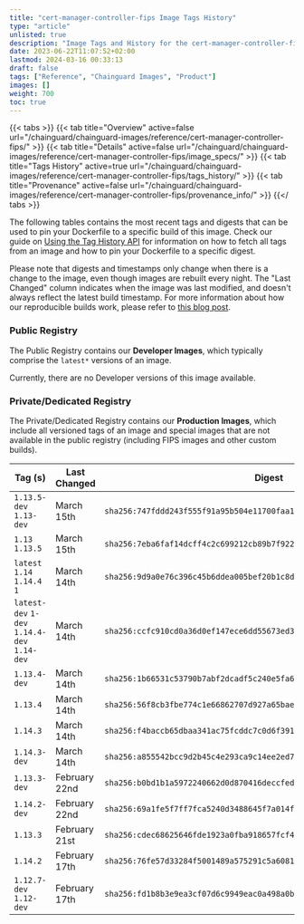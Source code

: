 ```yaml
---
title: "cert-manager-controller-fips Image Tags History"
type: "article"
unlisted: true
description: "Image Tags and History for the cert-manager-controller-fips Chainguard Image"
date: 2023-06-22T11:07:52+02:00
lastmod: 2024-03-16 00:33:13
draft: false
tags: ["Reference", "Chainguard Images", "Product"]
images: []
weight: 700
toc: true
---
```


{{< tabs >}}
{{< tab title="Overview" active=false url="/chainguard/chainguard-images/reference/cert-manager-controller-fips/" >}}
{{< tab title="Details" active=false url="/chainguard/chainguard-images/reference/cert-manager-controller-fips/image_specs/" >}}
{{< tab title="Tags History" active=true url="/chainguard/chainguard-images/reference/cert-manager-controller-fips/tags_history/" >}}
{{< tab title="Provenance" active=false url="/chainguard/chainguard-images/reference/cert-manager-controller-fips/provenance_info/" >}}
{{</ tabs >}}

The following tables contains the most recent tags and digests that can be used to pin your Dockerfile to a specific build of this image. Check our guide on [Using the Tag History API](/chainguard/chainguard-images/using-the-tag-history-api/) for information on how to fetch all tags from an image and how to pin your Dockerfile to a specific digest.

Please note that digests and timestamps only change when there is a change to the image, even though images are rebuilt every night. The "Last Changed" column indicates when the image was last modified, and doesn't always reflect the latest build timestamp. For more information about how our reproducible builds work, please refer to [this blog post](https://www.chainguard.dev/unchained/reproducing-chainguards-reproducible-image-builds).

### Public Registry
The Public Registry contains our **Developer Images**, which typically comprise the `latest*` versions of an image.

Currently, there are no Developer versions of this image available.

### Private/Dedicated Registry
The Private/Dedicated Registry contains our **Production Images**, which include all versioned tags of an image and special images that are not available in the public registry (including FIPS images and other custom builds).

| Tag (s)                                       | Last Changed  | Digest                                                                    |
|-----------------------------------------------|---------------|---------------------------------------------------------------------------|
|  `1.13.5-dev` `1.13-dev`                      | March 15th    | `sha256:747fddd243f555f91a95b504e11700faa186fb4965ecb9052e40afb0cbfad7be` |
|  `1.13` `1.13.5`                              | March 15th    | `sha256:7eba6faf14dcff4c2c699212cb89b7f9221d73f7fd41e8b4018fc43b1f4fc10c` |
|  `latest` `1.14` `1.14.4` `1`                 | March 14th    | `sha256:9d9a0e76c396c45b6ddea005bef20b1c8d2bcd21b14a9a30c69816269f3a3741` |
|  `latest-dev` `1-dev` `1.14.4-dev` `1.14-dev` | March 14th    | `sha256:ccfc910cd0a36d0ef147ece6dd55673ed361eb85c8d775a9ed2f464df21b3389` |
|  `1.13.4-dev`                                 | March 14th    | `sha256:1b66531c53790b7abf2dcadf5c240e5fa6f72bf07db6e578e80574d3ce5e068b` |
|  `1.13.4`                                     | March 14th    | `sha256:56f8cb3fbe774c1e66862707d927a65bae1138f07ec94f5399e4d156250ba431` |
|  `1.14.3`                                     | March 14th    | `sha256:f4baccb65dbaa341ac75fcddc7c0d6f391f250490c31f490da0df824936dbb6d` |
|  `1.14.3-dev`                                 | March 14th    | `sha256:a855542bcc9d2b45c4e293ca9c14ee2ed70ba752860adc808d822d89610e2714` |
|  `1.13.3-dev`                                 | February 22nd | `sha256:b0bd1b1a5972240662d0d870416deccfed3c111c76c42b62c7fdfd5ba8b5728e` |
|  `1.14.2-dev`                                 | February 22nd | `sha256:69a1fe5f7ff7fca5240d3488645f7a014fff37c579303d4ee42021ceeeb8dedf` |
|  `1.13.3`                                     | February 21st | `sha256:cdec68625646fde1923a0fba918657fcf4ff990468fa3ca82b66b3f1c08b2426` |
|  `1.14.2`                                     | February 17th | `sha256:76fe57d33284f5001489a575291c5a60818d7c37d5e4c9a81c1d4acfa29c8b3b` |
|  `1.12.7-dev` `1.12-dev`                      | February 17th | `sha256:fd1b8b3e9ea3cf07d6c9949eac0a498a0b32a2861ff3b3adaf205521d8aa8273` |

